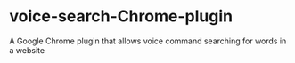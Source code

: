 # voice-search-Chrome-plugin
A Google Chrome plugin that allows voice command searching for words in a website 
